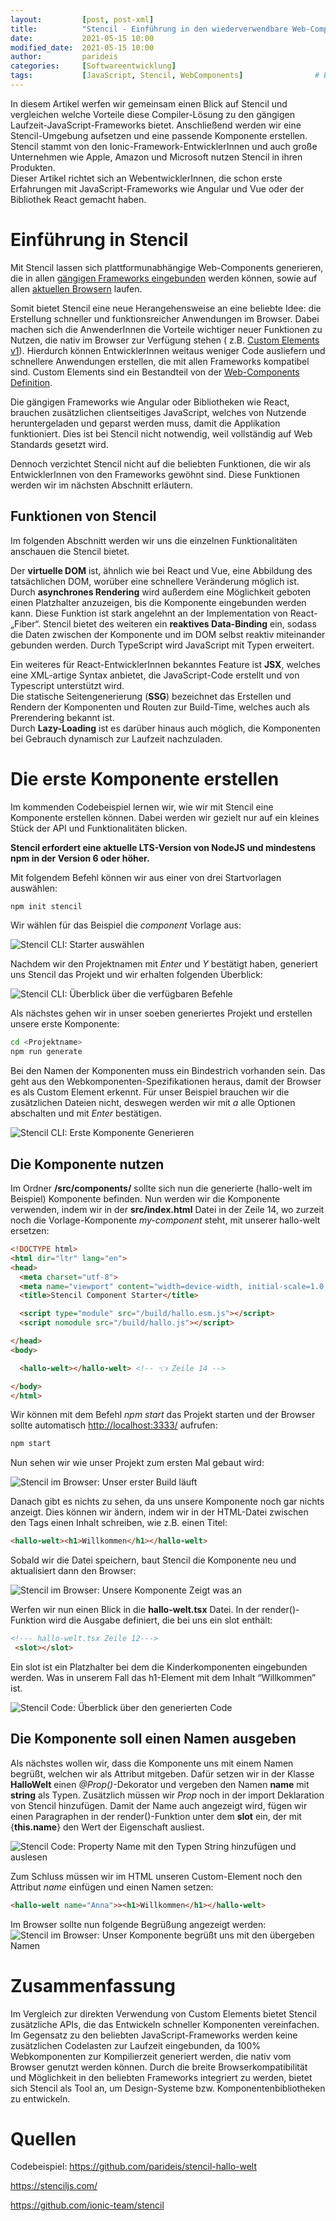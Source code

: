 ```yaml
---
layout:			[post, post-xml]											# Pflichtfeld. Nicht ändern!
title:			"Stencil - Einführung in den wiederverwendbare Web-Components-Compiler"	# Pflichtfeld. Bitte einen Titel für den Blog Post angeben.
date:			2021-05-15 10:00											# Pflichtfeld. Format "YYYY-MM-DD HH:MM". Muss für Veröffentlichung in der Vergangenheit liegen. (Für Preview egal)
modified_date: 	2021-05-15 10:00											# Optional. Muss angegeben werden, wenn eine bestehende Datei geändert wird.
author:			parideis												    # Pflichtfeld. Es muss in der "authors.yml" einen Eintrag mit diesem Namen geben.
categories: 	[Softwareentwicklung]										# Pflichtfeld. Maximal eine der angegebenen Kategorien verwenden.
tags:			[JavaScript, Stencil, WebComponents]				# Bitte auf Großschreibung achten.
---
```



In diesem Artikel werfen wir gemeinsam einen Blick auf Stencil und vergleichen welche Vorteile diese Compiler-Lösung zu den gängigen Laufzeit-JavaScript-Frameworks bietet. 
Anschließend werden wir eine Stencil-Umgebung aufsetzen und eine passende Komponente erstellen. Stencil stammt von den Ionic-Framework-EntwicklerInnen und auch große Unternehmen wie Apple, Amazon und Microsoft nutzen Stencil in ihren Produkten.  
Dieser Artikel richtet sich an WebentwicklerInnen, die schon erste Erfahrungen mit JavaScript-Frameworks wie Angular und Vue oder der Bibliothek React gemacht haben.

# Einführung in Stencil

Mit Stencil lassen sich plattformunabhängige Web-Components generieren, die in allen [gängigen Frameworks eingebunden](https://stenciljs.com/docs/overview) werden können, sowie auf allen [aktuellen Browsern](https://stenciljs.com/docs/browser-support) laufen.

Somit bietet Stencil eine neue Herangehensweise an eine beliebte Idee: die Erstellung schneller und funktionsreicher Anwendungen im Browser. Dabei machen sich die AnwenderInnen die Vorteile wichtiger neuer Funktionen zu Nutzen, die nativ im Browser zur Verfügung stehen ( z.B. [Custom Elements v1](https://developer.mozilla.org/en-US/docs/Web/Web_Components/Custom_Elements)). 
Hierdurch können EntwicklerInnen weitaus weniger Code ausliefern und schnellere Anwendungen erstellen, die mit allen Frameworks kompatibel sind. 
Custom Elements sind ein Bestandteil von der [Web-Components Definition](https://developer.mozilla.org/de/docs/Web/Web_Components).

Die gängigen Frameworks wie Angular oder Bibliotheken wie React, brauchen zusätzlichen clientseitiges JavaScript, welches von Nutzende heruntergeladen und geparst werden muss, damit die Applikation funktioniert. 
Dies ist bei Stencil nicht notwendig, weil vollständig auf Web Standards gesetzt wird.

Dennoch verzichtet Stencil nicht auf die beliebten Funktionen, die wir als EntwicklerInnen von den Frameworks gewöhnt sind. 
Diese Funktionen werden wir im nächsten Abschnitt erläutern.

## Funktionen von Stencil

Im folgenden Abschnitt werden wir uns die einzelnen Funktionalitäten anschauen die Stencil bietet.

Der **virtuelle DOM** ist, ähnlich wie bei React und Vue, eine Abbildung des tatsächlichen DOM, worüber eine schnellere Veränderung möglich ist. 
Durch **asynchrones Rendering** wird außerdem eine Möglichkeit geboten einen Platzhalter anzuzeigen, bis die Komponente eingebunden werden kann. 
Diese Funktion ist stark angelehnt an der Implementation von React-„Fiber“. 
Stencil bietet des weiteren ein **reaktives Data-Binding** ein, sodass die Daten zwischen der Komponente und im DOM selbst reaktiv miteinander gebunden werden. 
Durch TypeScript wird JavaScript mit Typen erweitert. 

Ein weiteres für React-EntwicklerInnen bekanntes Feature ist **JSX**, welches eine XML-artige Syntax anbietet, die JavaScript-Code erstellt und von Typescript unterstützt wird.  
Die statische Seitengenerierung (**SSG**) bezeichnet das Erstellen und Rendern der Komponenten und Routen zur Build-Time, welches auch als Prerendering bekannt ist.  
Durch **Lazy-Loading** ist es darüber hinaus auch möglich, die Komponenten bei Gebrauch dynamisch zur Laufzeit nachzuladen.



# Die erste Komponente erstellen

Im kommenden Codebeispiel lernen wir, wie wir mit Stencil eine Komponente erstellen können. 
Dabei werden wir gezielt nur auf ein kleines Stück der API und Funktionalitäten blicken.

__Stencil erfordert eine aktuelle LTS-Version von NodeJS und mindestens npm in der Version 6 oder höher.__

Mit folgendem Befehl können wir aus einer von drei Startvorlagen auswählen:

```bash
npm init stencil 
```

Wir wählen für das Beispiel die *component* Vorlage aus:

![Stencil CLI: Starter auswählen](/assets/images/posts/Stencil-Einfuehrung/stencil-cli-1.png)

Nachdem wir den Projektnamen mit *Enter* und *Y* bestätigt haben, generiert uns Stencil das Projekt und wir erhalten folgenden Überblick:

![Stencil CLI: Überblick über die verfügbaren Befehle](/assets/images/posts/Stencil-Einfuehrung/stencil-cli-2.png)


Als nächstes gehen wir in unser soeben generiertes Projekt und erstellen unsere erste Komponente:
```bash
cd <Projektname>
npm run generate
 ```

Bei den Namen der Komponenten muss ein Bindestrich vorhanden sein. 
Das geht aus den Webkomponenten-Spezifikationen heraus, damit der Browser es als Custom Element erkennt. 
Für unser Beispiel brauchen wir die zusätzlichen Dateien nicht, deswegen werden wir mit *a* alle Optionen abschalten und mit *Enter* bestätigen.

![Stencil CLI: Erste Komponente Generieren](/assets/images/posts/Stencil-Einfuehrung/stencil-cli-3.png)

## Die Komponente nutzen

Im Ordner **/src/components/** sollte sich nun die generierte (hallo-welt im Beispiel) Komponente befinden. 
Nun werden wir die Komponente verwenden, indem wir in der **src/index.html** Datei in der Zeile 14, wo zurzeit noch die Vorlage-Komponente *my-component* steht, mit unserer hallo-welt ersetzen: 

```html
<!DOCTYPE html>
<html dir="ltr" lang="en">
<head>
  <meta charset="utf-8">
  <meta name="viewport" content="width=device-width, initial-scale=1.0, minimum-scale=1.0, maximum-scale=5.0">
  <title>Stencil Component Starter</title>

  <script type="module" src="/build/hallo.esm.js"></script>
  <script nomodule src="/build/hallo.js"></script>

</head>
<body>

  <hallo-welt></hallo-welt> <!-- 👈 Zeile 14 --> 

</body>
</html>

 ```

 Wir können mit dem Befehl *npm start* das Projekt starten und der Browser sollte automatisch [http://localhost:3333/](http://localhost:3333/) aufrufen:

```bash
npm start
```

 Nun sehen wir wie unser Projekt zum ersten Mal gebaut wird:

 ![Stencil im Browser: Unser erster Build läuft](/assets/images/posts/Stencil-Einfuehrung/stencil-browser-1.png)

 Danach gibt es nichts zu sehen, da uns unsere Komponente noch gar nichts anzeigt. 
Dies können wir ändern, indem wir in der HTML-Datei zwischen den <hallo-welt> Tags einen Inhalt schreiben, wie z.B. einen Titel: 

```html
<hallo-welt><h1>Willkommen</h1></hallo-welt>
```

Sobald wir die Datei speichern, baut Stencil die Komponente neu und aktualisiert dann den Browser:

 ![Stencil im Browser: Unsere Komponente Zeigt was an](/assets/images/posts/Stencil-Einfuehrung/stencil-browser-2.png)

Werfen wir nun einen Blick in die **hallo-welt.tsx** Datei. 
In der render()-Funktion wird die Ausgabe definiert, die bei uns ein slot enthält:

```html
<!--- hallo-welt.tsx Zeile 12--->
 <slot></slot>
```
Ein slot ist ein Platzhalter bei dem die Kinderkomponenten eingebunden werden. 
Was in unserem Fall das h1-Element mit dem Inhalt “Willkommen” ist.

 ![Stencil Code: Überblick über den generierten Code](/assets/images/posts/Stencil-Einfuehrung/stencil-code-1.png)

 ## Die Komponente soll einen Namen ausgeben

 Als nächstes wollen wir, dass die Komponente uns mit einem Namen begrüßt, welchen wir als Attribut mitgeben. Dafür setzen wir in der Klasse **HalloWelt** einen *@Prop()*-Dekorator und vergeben den Namen **name** mit **string** als Typen. 
 Zusätzlich müssen wir *Prop* noch in der import Deklaration von Stencil hinzufügen. 
 Damit der Name auch angezeigt wird, fügen wir einen Paragraphen in der render()-Funktion unter dem **slot** ein, der mit {**this.name**} den Wert der Eigenschaft ausliest.

 ![Stencil Code: Property Name mit den Typen String hinzufügen und auslesen](/assets/images/posts/Stencil-Einfuehrung/stencil-code-2.png)

 Zum Schluss müssen wir im HTML unseren Custom-Element noch den Attribut *name* einfügen und einen Namen setzen:

 ```html
<hallo-welt name="Anna">><h1>Willkommen</h1></hallo-welt>
```

Im Browser sollte nun folgende Begrüßung angezeigt werden: 
 ![Stencil im Browser: Unser Komponente begrüßt uns mit den übergeben Namen](/assets/images/posts/Stencil-Einfuehrung/stencil-browser-3.png)

 # Zusammenfassung
 Im Vergleich zur direkten Verwendung von Custom Elements bietet Stencil zusätzliche APIs, die das Entwickeln schneller Komponenten vereinfachen. 
 Im Gegensatz zu den beliebten JavaScript-Frameworks werden keine zusätzlichen Codelasten zur Laufzeit eingebunden, da 100% Webkomponenten zur Kompilierzeit generiert werden, die nativ vom Browser genutzt werden können. 
 Durch die breite Browserkompatibilität und Möglichkeit in den beliebten Frameworks integriert zu werden, bietet sich Stencil als Tool an, um Design-Systeme bzw. Komponentenbibliotheken zu entwickeln.

 # Quellen
Codebeispiel: https://github.com/parideis/stencil-hallo-welt 

 https://stenciljs.com/ 

https://github.com/ionic-team/stencil 
